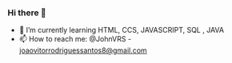 ### Hi there 👋

- 🌱 I’m currently learning HTML, CCS, JAVASCRIPT, SQL , JAVA
- 📫 How to reach me: @JohnVRS - joaovitorrodriguessantos8@gmail.com

